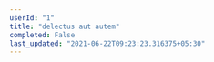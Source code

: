 ```yaml
---
userId: "1"
title: "delectus aut autem"
completed: False
last_updated: "2021-06-22T09:23:23.316375+05:30"
---
```

